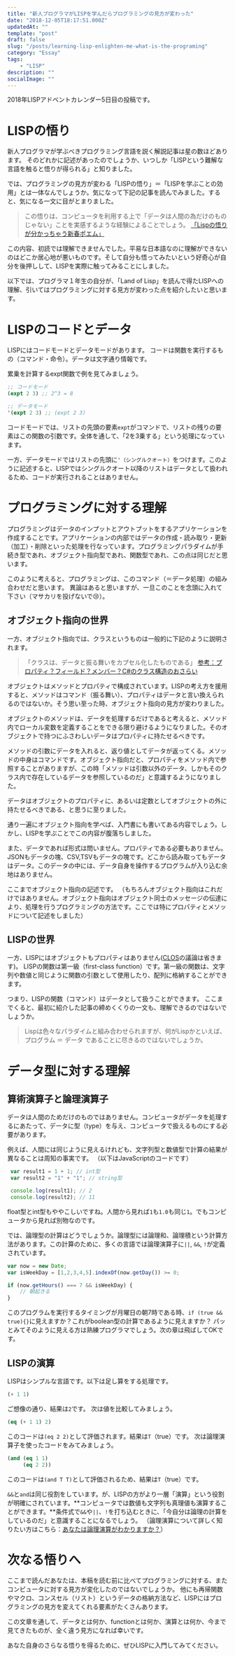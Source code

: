 ```yaml
---
title: "新人プログラマがLISPを学んだらプログラミングの見方が変わった"
date: "2018-12-05T18:17:51.000Z"
updatedAt: ""
template: "post"
draft: false
slug: "/posts/learning-lisp-enlighten-me-what-is-the-programing"
category: "Essay"
tags:
    - "LISP"
description: ""
socialImage: ""
---
```


2018年LISPアドベントカレンダー5日目の投稿です。

# LISPの悟り
新人プログラマが学ぶべきプログラミング言語を説く解説記事は星の数ほどあります。
そのどれかに記述があったのでしょうか、いつしか「LISPという難解な言語を触ると悟りが得られる」と知りました。

では、プログラミングの見方が変わる「LISPの悟り」＝「LISPを学ぶことの効用」とは一体なんでしょうか。気になって下記の記事を読んでみました。すると、気になる一文に目がとまりました。

> この悟りは、コンピュータを利用する上で「データは人間の為だけのものじゃない」ことを実感するような経験によることでしょう。
[「Lispの悟りが分かっちゃう新春ポエム」](https://qiita.com/g000001/items/a31c150df1e3213b7329)

この内容、初読では理解できませんでした。平易な日本語なのに理解ができないのはどこか居心地が悪いものです。そして自分も悟ってみたいという好奇心が自分を後押しして、LISPを実際に触ってみることにしました。

以下では、プログラマ１年生の自分が、「Land of Lisp」を読んで得たLISPへの理解、引いてはプログラミングに対する見方が変わった点を紹介したいと思います。

# LISPのコードとデータ
LISPにはコードモードとデータモードがあります。
コードは関数を実行するもの（コマンド・命令）。データは文字通り情報です。

累乗を計算するexpt関数で例を見てみましょう。

```lisp
;; コードモード
(expt 2 3) ;; 2^3 = 8

;; データモード
'(expt 2 3) ;; (expt 2 3)
```

コードモードでは、リストの先頭の要素`expt`がコマンドで、リストの残りの要素はこの関数の引数です。全体を通して、「2を3乗する」という処理になっています。

一方、データモードではリストの先頭に`'（シングルクオート）`をつけます。このように記述すると、LISPではシングルクオート以降のリストはデータとして扱われるため、コードが実行されることはありません。

# プログラミングに対する理解

プログラミングはデータのインプットとアウトプットをするアプリケーションを作成することです。アプリケーションの内部ではデータの作成・読み取り・更新（加工）・削除といった処理を行なっています。プログラミングパラダイムが手続き型であれ、オブジェクト指向型であれ、関数型であれ、この点は同じだと思います。

このように考えると、プログラミングは、このコマンド（＝データ処理）の組み合わせだと思います。
異論はあると思いますが、一旦このことを念頭に入れて下さい（マサカリを投げないで😢）。

## オブジェクト指向の世界
一方、オブジェクト指向では、クラスというものは一般的に下記のように説明されます。

> 「クラスは、データと振る舞いをカプセル化したものである」
[参考：プロパティ？フィールド？メンバー？C#のクラス構造のおさらい](https://qiita.com/toshi0607/items/801a0d37fb48313cbdbd)

オブジェクトはメソッドとプロパティで構成されています。LISPの考え方を援用すると、メソッドはコマンド（振る舞い）、プロパティはデータと言い換えられるのではないか。そう思い至った時、オブジェクト指向の見方が変わりました。

オブジェクトのメソッドは、データを処理するだけであると考えると、メソッド内でローカル変数を定義することをできる限り避けるようになりました。そのオブジェクトで持つにふさわしいデータはプロパティに持たせるべきです。

メソッドの引数にデータを入れると、返り値としてデータが返ってくる。メソッドの中身はコマンドです。オブジェクト指向だと、プロパティをメソッド内で参照することがありますが、この時「メソッドは引数以外のデータ、しかもそのクラス内で存在しているデータを参照しているのだ」と意識するようになりました。

データはオブジェクトのプロパティに、あるいは定数としてオブジェクトの外に持たせるべきである、と思うに至りました。

通り一遍にオブジェクト指向を学べば、入門書にも書いてある内容でしょう。しかし、LISPを学ぶことでこの内容が腹落ちしました。

また、データであれば形式は問いません。プロパティである必要もありません。JSONもデータの塊、CSV,TSVもデータの塊です。どこから読み取ってもデータはデータ。このデータの中には、データ自身を操作するプログラムが入り込む余地はありません。

ここまでオブジェクト指向の記述です。
（もちろんオブジェクト指向はこれだけではありません。オブジェクト指向はオブジェクト同士のメッセージの伝達により、処理を行うプログラミングの方法です。ここでは特にプロパティとメソッドについて記述をしました）

## LISPの世界

一方、LISPにはオブジェクトもプロパティはありません([CLOS](https://ja.wikipedia.org/wiki/Common_Lisp_Object_System)の議論は省きます)。
LISPの関数は第一級（first-class function）です。第一級の関数は、文字列や数値と同じように関数の引数として使用したり、配列に格納することができます。

つまり、LISPの関数（コマンド）はデータとして扱うことができます。
ここまでくると、最初に紹介した記事の締めくくりの一文も、理解できるのではないでしょうか。

> Lispは色々なパラダイムと組み合わせられますが、何がLispかといえば、
> プログラム ＝ データ であることに尽きるのではないでしょうか。

# データ型に対する理解
## 算術演算子と論理演算子
データは人間のためだけのものではありません。コンピュータがデータを処理するにあたって、データに型（type）を与え、コンピュータで扱えるものにする必要があります。

例えば、人間には同じように見えるけれども、文字列型と数値型で計算の結果が異なることは周知の事実です。
（以下はJavaScriptのコードです）

```javascript
 var result1 = 1 + 1; // int型
 var result2 = "1" + "1"; // string型

 console.log(result1); // 2
 console.log(result2); // 11
```

float型とint型もややこしいですね。人間から見れば`1`も`1.0`も同じ`1`。でもコンピュータから見れば別物なのです。

では、論理型の計算はどうでしょうか。論理型には論理和、論理積という計算方法があります。この計算のために、多くの言語では論理演算子に`||`, `&&`, `!`が定義されています。  

```javascript
var now = new Date;
var isWeekDay = [1,2,3,4,5].indexOf(now.getDay()) >= 0;

if (now.getHours() === 7 && isWeekDay) {
    // 朝起きる
} 
```

このプログラムを実行するタイミングが月曜日の朝7時である時、`if (true && true){}`に見えますか？これがboolean型の計算であるように見えますか？
パッとみてそのように見える方は熟練プログラマでしょう。次の章は飛ばしてOKです。

## LISPの演算
LISPはシンプルな言語です。以下は足し算をする処理です。

```lisp
(+ 1 1)
```
ご想像の通り、結果は`2`です。
次は値を比較してみましょう。

```lisp
(eq (+ 1 1) 2)
```
このコードは`(eq 2 2)`として評価されます。結果は`T`（true）です。
次は論理演算子を使ったコードをみてみましょう。

```lisp
(and (eq 1 1)
     (eq 2 2))
```
このコードは`(and T T)`として評価されるため、結果は`T`（true）です。

`&&`と`and`は同じ役割をしています。が、LISPの方がより一層「演算」という役割が明確にされています。**コンピュータでは数値も文字列も真理値も演算することができます。**条件式で`&&`や`||`、`!`を打ち込むときに、「今自分は論理の計算をしているのだ」と意識することになるでしょう。
（論理演算について詳しく知りたい方はこちら：[あなたは論理演算がわかりますか？](https://tech.nikkeibp.co.jp/it/members/ITPro/ITBASIC/20020731/1/)）

# 次なる悟りへ
ここまで読んだあなたは、本稿を読む前に比べてプログラミングに対する、またコンピュータに対する見方が変化したのではないでしょうか。
他にも再帰関数やマクロ、コンスセル（リスト）というデータの格納方法など、LISPにはプログラミングの見方を変えてくれる要素がたくさんあります。

この文章を通して、データとは何か、functionとは何か、演算とは何か、今まで見てきたものが、全く違う見方になれば幸いです。

あなた自身のさらなる悟りを得るために、ぜひLISPに入門してみてください。
